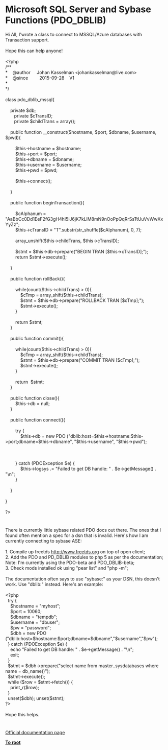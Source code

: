 # Microsoft SQL Server and Sybase Functions (PDO_DBLIB)




<div class="phpcode"><span class="html">
Hi All, I&apos;wrote a class to connect to MSSQL/Azure databases with Transaction support.<br><br>Hope this can help anyone!<br><br><span class="default">&lt;?php<br></span><span class="comment">/**<br>*&#xA0; &#xA0; @author&#xA0; &#xA0;&#xA0; Johan Kasselman &lt;johankasselman@live.com&gt;<br>*&#xA0; &#xA0; @since&#xA0; &#xA0; &#xA0; &#xA0;&#xA0; 2015-09-28&#xA0; &#xA0; V1<br>*<br>*/<br><br></span><span class="keyword">class </span><span class="default">pdo_dblib_mssql</span><span class="keyword">{<br><br>&#xA0; &#xA0; private </span><span class="default">$db</span><span class="keyword">;<br>&#xA0; &#xA0; &#xA0;&#xA0; private </span><span class="default">$cTransID</span><span class="keyword">;<br>&#xA0; &#xA0; &#xA0;&#xA0; private </span><span class="default">$childTrans </span><span class="keyword">= array();<br><br>&#xA0; &#xA0; public function </span><span class="default">__construct</span><span class="keyword">(</span><span class="default">$hostname</span><span class="keyword">, </span><span class="default">$port</span><span class="keyword">, </span><span class="default">$dbname</span><span class="keyword">, </span><span class="default">$username</span><span class="keyword">, </span><span class="default">$pwd</span><span class="keyword">){<br><br>&#xA0; &#xA0; &#xA0; &#xA0; </span><span class="default">$this</span><span class="keyword">-&gt;</span><span class="default">hostname </span><span class="keyword">= </span><span class="default">$hostname</span><span class="keyword">;<br>&#xA0; &#xA0; &#xA0; &#xA0; </span><span class="default">$this</span><span class="keyword">-&gt;</span><span class="default">port </span><span class="keyword">= </span><span class="default">$port</span><span class="keyword">;<br>&#xA0; &#xA0; &#xA0; &#xA0; </span><span class="default">$this</span><span class="keyword">-&gt;</span><span class="default">dbname </span><span class="keyword">= </span><span class="default">$dbname</span><span class="keyword">;<br>&#xA0; &#xA0; &#xA0; &#xA0; </span><span class="default">$this</span><span class="keyword">-&gt;</span><span class="default">username </span><span class="keyword">= </span><span class="default">$username</span><span class="keyword">;<br>&#xA0; &#xA0; &#xA0; &#xA0; </span><span class="default">$this</span><span class="keyword">-&gt;</span><span class="default">pwd </span><span class="keyword">= </span><span class="default">$pwd</span><span class="keyword">;<br><br>&#xA0; &#xA0; &#xA0; &#xA0; </span><span class="default">$this</span><span class="keyword">-&gt;</span><span class="default">connect</span><span class="keyword">();<br>&#xA0; &#xA0; &#xA0; &#xA0; <br>&#xA0; &#xA0; }<br><br>&#xA0; &#xA0; public function </span><span class="default">beginTransaction</span><span class="keyword">(){<br><br>&#xA0; &#xA0; &#xA0; &#xA0; </span><span class="default">$cAlphanum </span><span class="keyword">= </span><span class="string">&quot;AaBbCc0Dd1EeF2fG3gH4hI5iJ6jK7kLlM8mN9nOoPpQqRrSsTtUuVvWwXxYyZz&quot;</span><span class="keyword">;<br>&#xA0; &#xA0; &#xA0; &#xA0; </span><span class="default">$this</span><span class="keyword">-&gt;</span><span class="default">cTransID </span><span class="keyword">= </span><span class="string">&quot;T&quot;</span><span class="keyword">.</span><span class="default">substr</span><span class="keyword">(</span><span class="default">str_shuffle</span><span class="keyword">(</span><span class="default">$cAlphanum</span><span class="keyword">), </span><span class="default">0</span><span class="keyword">, </span><span class="default">7</span><span class="keyword">);<br><br>&#xA0; &#xA0; &#xA0; &#xA0; </span><span class="default">array_unshift</span><span class="keyword">(</span><span class="default">$this</span><span class="keyword">-&gt;</span><span class="default">childTrans</span><span class="keyword">, </span><span class="default">$this</span><span class="keyword">-&gt;</span><span class="default">cTransID</span><span class="keyword">);<br><br>&#xA0; &#xA0; &#xA0; &#xA0; </span><span class="default">$stmt </span><span class="keyword">= </span><span class="default">$this</span><span class="keyword">-&gt;</span><span class="default">db</span><span class="keyword">-&gt;</span><span class="default">prepare</span><span class="keyword">(</span><span class="string">&quot;BEGIN TRAN [</span><span class="default">$this</span><span class="keyword">-&gt;</span><span class="default">cTransID</span><span class="string">];&quot;</span><span class="keyword">);<br>&#xA0; &#xA0; &#xA0; &#xA0; return </span><span class="default">$stmt</span><span class="keyword">-&gt;</span><span class="default">execute</span><span class="keyword">();<br><br>&#xA0; &#xA0; }<br><br>&#xA0; &#xA0; public function </span><span class="default">rollBack</span><span class="keyword">(){<br>&#xA0; &#xA0; &#xA0; &#xA0; <br>&#xA0; &#xA0; &#xA0; &#xA0; while(</span><span class="default">count</span><span class="keyword">(</span><span class="default">$this</span><span class="keyword">-&gt;</span><span class="default">childTrans</span><span class="keyword">) &gt; </span><span class="default">0</span><span class="keyword">){<br>&#xA0; &#xA0; &#xA0; &#xA0; &#xA0; &#xA0; </span><span class="default">$cTmp </span><span class="keyword">= </span><span class="default">array_shift</span><span class="keyword">(</span><span class="default">$this</span><span class="keyword">-&gt;</span><span class="default">childTrans</span><span class="keyword">);<br>&#xA0; &#xA0; &#xA0; &#xA0; &#xA0; &#xA0; </span><span class="default">$stmt </span><span class="keyword">= </span><span class="default">$this</span><span class="keyword">-&gt;</span><span class="default">db</span><span class="keyword">-&gt;</span><span class="default">prepare</span><span class="keyword">(</span><span class="string">&quot;ROLLBACK TRAN [</span><span class="default">$cTmp</span><span class="string">];&quot;</span><span class="keyword">);<br>&#xA0; &#xA0; &#xA0; &#xA0; &#xA0; &#xA0; </span><span class="default">$stmt</span><span class="keyword">-&gt;</span><span class="default">execute</span><span class="keyword">();<br>&#xA0; &#xA0; &#xA0; &#xA0; }<br><br>&#xA0; &#xA0; &#xA0; &#xA0; return </span><span class="default">$stmt</span><span class="keyword">;<br>&#xA0; &#xA0; }<br><br>&#xA0; &#xA0; public function </span><span class="default">commit</span><span class="keyword">(){<br><br>&#xA0; &#xA0; &#xA0; &#xA0; while(</span><span class="default">count</span><span class="keyword">(</span><span class="default">$this</span><span class="keyword">-&gt;</span><span class="default">childTrans</span><span class="keyword">) &gt; </span><span class="default">0</span><span class="keyword">){<br>&#xA0; &#xA0; &#xA0; &#xA0; &#xA0; &#xA0; </span><span class="default">$cTmp </span><span class="keyword">= </span><span class="default">array_shift</span><span class="keyword">(</span><span class="default">$this</span><span class="keyword">-&gt;</span><span class="default">childTrans</span><span class="keyword">);<br>&#xA0; &#xA0; &#xA0; &#xA0; &#xA0; &#xA0; </span><span class="default">$stmt </span><span class="keyword">= </span><span class="default">$this</span><span class="keyword">-&gt;</span><span class="default">db</span><span class="keyword">-&gt;</span><span class="default">prepare</span><span class="keyword">(</span><span class="string">&quot;COMMIT TRAN [</span><span class="default">$cTmp</span><span class="string">];&quot;</span><span class="keyword">);<br>&#xA0; &#xA0; &#xA0; &#xA0; &#xA0; &#xA0; </span><span class="default">$stmt</span><span class="keyword">-&gt;</span><span class="default">execute</span><span class="keyword">();<br>&#xA0; &#xA0; &#xA0; &#xA0; }<br><br>&#xA0; &#xA0; &#xA0; &#xA0; return&#xA0; </span><span class="default">$stmt</span><span class="keyword">;<br>&#xA0; &#xA0; }<br><br>&#xA0; &#xA0; public function </span><span class="default">close</span><span class="keyword">(){<br>&#xA0; &#xA0; &#xA0; &#xA0; </span><span class="default">$this</span><span class="keyword">-&gt;</span><span class="default">db </span><span class="keyword">= </span><span class="default">null</span><span class="keyword">;<br>&#xA0; &#xA0; }<br><br>&#xA0; &#xA0; public function </span><span class="default">connect</span><span class="keyword">(){<br><br>&#xA0; &#xA0; &#xA0; &#xA0; try {<br>&#xA0; &#xA0; &#xA0; &#xA0; &#xA0; &#xA0; </span><span class="default">$this</span><span class="keyword">-&gt;</span><span class="default">db </span><span class="keyword">= new </span><span class="default">PDO </span><span class="keyword">(</span><span class="string">&quot;dblib:host=</span><span class="default">$this</span><span class="keyword">-&gt;</span><span class="default">hostname</span><span class="string">:</span><span class="default">$this</span><span class="keyword">-&gt;</span><span class="default">port</span><span class="string">;dbname=</span><span class="default">$this</span><span class="keyword">-&gt;</span><span class="default">dbname</span><span class="string">&quot;</span><span class="keyword">, </span><span class="string">&quot;</span><span class="default">$this</span><span class="keyword">-&gt;</span><span class="default">username</span><span class="string">&quot;</span><span class="keyword">, </span><span class="string">&quot;</span><span class="default">$this</span><span class="keyword">-&gt;</span><span class="default">pwd</span><span class="string">&quot;</span><span class="keyword">);<br><br>&#xA0; &#xA0; &#xA0; &#xA0; &#xA0;&#xA0; <br><br>&#xA0; &#xA0; &#xA0; &#xA0; } catch (</span><span class="default">PDOException $e</span><span class="keyword">) {<br>&#xA0; &#xA0; &#xA0; &#xA0; &#xA0; &#xA0; </span><span class="default">$this</span><span class="keyword">-&gt;</span><span class="default">logsys </span><span class="keyword">.= </span><span class="string">&quot;Failed to get DB handle: &quot; </span><span class="keyword">. </span><span class="default">$e</span><span class="keyword">-&gt;</span><span class="default">getMessage</span><span class="keyword">() . </span><span class="string">&quot;\n&quot;</span><span class="keyword">;<br>&#xA0; &#xA0; &#xA0; &#xA0; }<br><br>&#xA0; &#xA0; }<br><br>}<br><br></span><span class="default">?&gt;</span>
</span>
</div>
  

#


<div class="phpcode"><span class="html">
There is currently little sybase related PDO docs out there. The ones that I found often mention a spec for a dsn that is invalid. Here&apos;s how I am currently connecting to sybase ASE:<br><br>1. Compile up freetds <a href="http://www.freetds.org" rel="nofollow" target="_blank">http://www.freetds.org</a> on top of open client;<br>2. Add the PDO and PD_DBLIB modules to php 5 as per the documentation; Note: I&apos;m currently using the PDO-beta and PDO_DBLIB-beta;<br>3. Check mods installed ok using &quot;pear list&quot; and &quot;php -m&quot;;<br><br>The documentation often says to use &quot;sybase:&quot; as your DSN, this doesn&apos;t work. Use &quot;dblib:&quot; instead. Here&apos;s an example:<br><br><span class="default">&lt;?php<br>&#xA0; </span><span class="keyword">try {<br>&#xA0; &#xA0; </span><span class="default">$hostname </span><span class="keyword">= </span><span class="string">&quot;myhost&quot;</span><span class="keyword">;<br>&#xA0; &#xA0; </span><span class="default">$port </span><span class="keyword">= </span><span class="default">10060</span><span class="keyword">;<br>&#xA0; &#xA0; </span><span class="default">$dbname </span><span class="keyword">= </span><span class="string">&quot;tempdb&quot;</span><span class="keyword">;<br>&#xA0; &#xA0; </span><span class="default">$username </span><span class="keyword">= </span><span class="string">&quot;dbuser&quot;</span><span class="keyword">;<br>&#xA0; &#xA0; </span><span class="default">$pw </span><span class="keyword">= </span><span class="string">&quot;password&quot;</span><span class="keyword">;<br>&#xA0; &#xA0; </span><span class="default">$dbh </span><span class="keyword">= new </span><span class="default">PDO </span><span class="keyword">(</span><span class="string">&quot;dblib:host=</span><span class="default">$hostname</span><span class="string">:</span><span class="default">$port</span><span class="string">;dbname=</span><span class="default">$dbname</span><span class="string">&quot;</span><span class="keyword">,</span><span class="string">&quot;</span><span class="default">$username</span><span class="string">&quot;</span><span class="keyword">,</span><span class="string">&quot;</span><span class="default">$pw</span><span class="string">&quot;</span><span class="keyword">);<br>&#xA0; } catch (</span><span class="default">PDOException $e</span><span class="keyword">) {<br>&#xA0; &#xA0; echo </span><span class="string">&quot;Failed to get DB handle: &quot; </span><span class="keyword">. </span><span class="default">$e</span><span class="keyword">-&gt;</span><span class="default">getMessage</span><span class="keyword">() . </span><span class="string">&quot;\n&quot;</span><span class="keyword">;<br>&#xA0; &#xA0; exit;<br>&#xA0; }<br>&#xA0; </span><span class="default">$stmt </span><span class="keyword">= </span><span class="default">$dbh</span><span class="keyword">-&gt;</span><span class="default">prepare</span><span class="keyword">(</span><span class="string">&quot;select name from master..sysdatabases where name = db_name()&quot;</span><span class="keyword">);<br>&#xA0; </span><span class="default">$stmt</span><span class="keyword">-&gt;</span><span class="default">execute</span><span class="keyword">();<br>&#xA0; while (</span><span class="default">$row </span><span class="keyword">= </span><span class="default">$stmt</span><span class="keyword">-&gt;</span><span class="default">fetch</span><span class="keyword">()) {<br>&#xA0; &#xA0; </span><span class="default">print_r</span><span class="keyword">(</span><span class="default">$row</span><span class="keyword">);<br>&#xA0; }<br>&#xA0; unset(</span><span class="default">$dbh</span><span class="keyword">); unset(</span><span class="default">$stmt</span><span class="keyword">);<br></span><span class="default">?&gt;<br></span><br>Hope this helps.</span>
</div>
  

#

[Official documentation page](https://www.php.net/manual/en/ref.pdo-dblib.php)

**[To root](/README.md)**
